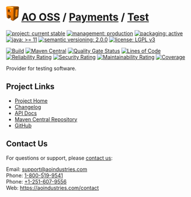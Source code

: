 # [<img src="ao-logo.png" alt="AO Logo" width="35" height="40">](https://github.com/ao-apps) [AO OSS](https://github.com/ao-apps/ao-oss) / [Payments](https://github.com/ao-apps/ao-payments) / [Test](https://github.com/ao-apps/ao-payments-test)

[![project: current stable](https://oss.aoapps.com/ao-badges/project-current-stable.svg)](https://aoindustries.com/life-cycle#project-current-stable)
[![management: production](https://oss.aoapps.com/ao-badges/management-production.svg)](https://aoindustries.com/life-cycle#management-production)
[![packaging: active](https://oss.aoapps.com/ao-badges/packaging-active.svg)](https://aoindustries.com/life-cycle#packaging-active)  
[![java: &gt;= 11](https://oss.aoapps.com/ao-badges/java-11.svg)](https://docs.oracle.com/en/java/javase/11/)
[![semantic versioning: 2.0.0](https://oss.aoapps.com/ao-badges/semver-2.0.0.svg)](http://semver.org/spec/v2.0.0.html)
[![license: LGPL v3](https://oss.aoapps.com/ao-badges/license-lgpl-3.0.svg)](https://www.gnu.org/licenses/lgpl-3.0)

[![Build](https://github.com/ao-apps/ao-payments-test/workflows/Build/badge.svg?branch=master)](https://github.com/ao-apps/ao-payments-test/actions?query=workflow%3ABuild)
[![Maven Central](https://maven-badges.herokuapp.com/maven-central/com.aoapps/ao-payments-test/badge.svg)](https://maven-badges.herokuapp.com/maven-central/com.aoapps/ao-payments-test)
[![Quality Gate Status](https://sonarcloud.io/api/project_badges/measure?branch=master&project=com.aoapps%3Aao-payments-test&metric=alert_status)](https://sonarcloud.io/dashboard?branch=master&id=com.aoapps%3Aao-payments-test)
[![Lines of Code](https://sonarcloud.io/api/project_badges/measure?branch=master&project=com.aoapps%3Aao-payments-test&metric=ncloc)](https://sonarcloud.io/component_measures?branch=master&id=com.aoapps%3Aao-payments-test&metric=ncloc)  
[![Reliability Rating](https://sonarcloud.io/api/project_badges/measure?branch=master&project=com.aoapps%3Aao-payments-test&metric=reliability_rating)](https://sonarcloud.io/component_measures?branch=master&id=com.aoapps%3Aao-payments-test&metric=Reliability)
[![Security Rating](https://sonarcloud.io/api/project_badges/measure?branch=master&project=com.aoapps%3Aao-payments-test&metric=security_rating)](https://sonarcloud.io/component_measures?branch=master&id=com.aoapps%3Aao-payments-test&metric=Security)
[![Maintainability Rating](https://sonarcloud.io/api/project_badges/measure?branch=master&project=com.aoapps%3Aao-payments-test&metric=sqale_rating)](https://sonarcloud.io/component_measures?branch=master&id=com.aoapps%3Aao-payments-test&metric=Maintainability)
[![Coverage](https://sonarcloud.io/api/project_badges/measure?branch=master&project=com.aoapps%3Aao-payments-test&metric=coverage)](https://sonarcloud.io/component_measures?branch=master&id=com.aoapps%3Aao-payments-test&metric=Coverage)

Provider for testing software.

## Project Links
* [Project Home](https://oss.aoapps.com/payments/test/)
* [Changelog](https://oss.aoapps.com/payments/test/changelog)
* [API Docs](https://oss.aoapps.com/payments/test/apidocs/)
* [Maven Central Repository](https://central.sonatype.com/artifact/com.aoapps/ao-payments-test)
* [GitHub](https://github.com/ao-apps/ao-payments-test)

## Contact Us
For questions or support, please [contact us](https://aoindustries.com/contact):

Email: [support@aoindustries.com](mailto:support@aoindustries.com)  
Phone: [1-800-519-9541](tel:1-800-519-9541)  
Phone: [+1-251-607-9556](tel:+1-251-607-9556)  
Web: https://aoindustries.com/contact
